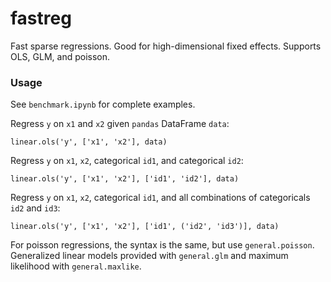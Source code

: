 # fastreg

Fast sparse regressions. Good for high-dimensional fixed effects. Supports OLS, GLM, and poisson.

### Usage

See `benchmark.ipynb` for complete examples.

Regress `y` on `x1` and `x2` given `pandas` DataFrame `data`:
```
linear.ols('y', ['x1', 'x2'], data)
```

Regress `y` on `x1`, `x2`, categorical `id1`, and categorical `id2`:
```
linear.ols('y', ['x1', 'x2'], ['id1', 'id2'], data)
```

Regress `y` on `x1`, `x2`, categorical `id1`, and all combinations of categoricals `id2` and `id3`:
```
linear.ols('y', ['x1', 'x2'], ['id1', ('id2', 'id3')], data)
```

For poisson regressions, the syntax is the same, but use `general.poisson`. Generalized linear models provided with `general.glm` and maximum likelihood with `general.maxlike`.

